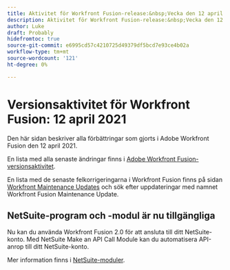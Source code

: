 ```yaml
---
title: Aktivitet för Workfront Fusion-release:&nbsp;Vecka den 12 april 2021
description: Aktivitet för Workfront Fusion-release:&nbsp;Vecka den 12 april 2021
author: Luke
draft: Probably
hidefromtoc: true
source-git-commit: e6995cd57c4210725d49379df5bcd7e93ce4b02a
workflow-type: tm+mt
source-wordcount: '121'
ht-degree: 0%

---
```


# Versionsaktivitet för Workfront Fusion: 12 april 2021

Den här sidan beskriver alla förbättringar som gjorts i Adobe Workfront Fusion den 12 april 2021.

En lista med alla senaste ändringar finns i [Adobe Workfront Fusion-versionsaktivitet](../../../product-announcements/product-releases/fusion-release-activity/fusion-release-activity.md).

En lista med de senaste felkorrigeringarna i Workfront Fusion finns på sidan [Workfront Maintenance Updates](https://experienceleague.adobe.com/docs/workfront-known-issues/releases/current-updates.html) och sök efter uppdateringar med namnet Workfront Fusion Maintenance Update.

## NetSuite-program och -modul är nu tillgängliga

Nu kan du använda Workfront Fusion 2.0 för att ansluta till ditt NetSuite-konto. Med NetSuite Make an API Call Module kan du automatisera API-anrop till ditt NetSuite-konto.

Mer information finns i [NetSuite-moduler](../../../workfront-fusion/apps-and-their-modules/netsuite.md).
